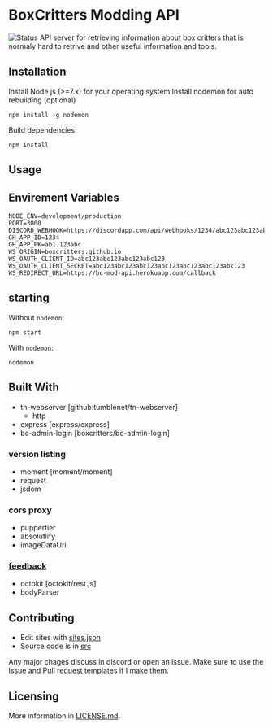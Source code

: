 # BoxCritters Modding API
![Status](https://github.com/boxcrittersmods/bc-mod-api/actions/workflows/main.yml/badge.svg)
API server for retrieving information about box critters that is normaly hard to retrive and other useful information and tools.
## Installation
Install Node js (>=7.x) for your operating system
Install nodemon for auto rebuilding (optional)
```
npm install -g nodemon
```
Build dependencies
```
npm install
```

## Usage
## Envirement Variables
```
NODE_ENV=development/production
PORT=3000
DISCORD_WEBHOOK=https://discordapp.com/api/webhooks/1234/abc123abc123abc123abc123
GH_APP_ID=1234
GH_APP_PK=ab1.123abc
WS_ORIGIN=boxcritters.github.io
WS_OAUTH_CLIENT_ID=abc123abc123abc123abc123
WS_OAUTH_CLIENT_SECRET=abc123abc123abc123abc123abc123abc123abc123
WS_REDIRECT_URL=https://bc-mod-api.herokuapp.com/callback
```
## starting
Without `nodemon`:
```
npm start
```
With `nodemon`:
```
nodemon
```
## Built With
* tn-webserver [github:tumblenet/tn-webserver]
    * http
* express [express/express]
* bc-admin-login [boxcritters/bc-admin-login]
### version listing
* moment [moment/moment]
* request
* jsdom

### cors proxy
* puppertier
* absolutlify
* imageDataUri
### [feedback](http;//boxcritters.github.io/feedback)
* octokit [octokit/rest.js]
* bodyParser
## Contributing
* Edit sites with [sites.json](data/sites.json)
* Source code is in [src](src/)

Any major chages discuss in discord or open an issue.
Make sure to use the Issue and Pull request templates if I make them.
## Licensing
More information in [LICENSE.md](LICENSE).
